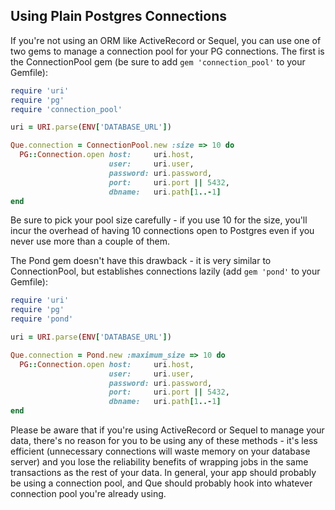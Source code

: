 ## Using Plain Postgres Connections

If you're not using an ORM like ActiveRecord or Sequel, you can use one of two gems to manage a connection pool for your PG connections. The first is the ConnectionPool gem (be sure to add `gem 'connection_pool'` to your Gemfile):

```ruby
require 'uri'
require 'pg'
require 'connection_pool'

uri = URI.parse(ENV['DATABASE_URL'])

Que.connection = ConnectionPool.new :size => 10 do
  PG::Connection.open host:     uri.host,
                      user:     uri.user,
                      password: uri.password,
                      port:     uri.port || 5432,
                      dbname:   uri.path[1..-1]
end
```

Be sure to pick your pool size carefully - if you use 10 for the size, you'll incur the overhead of having 10 connections open to Postgres even if you never use more than a couple of them.

The Pond gem doesn't have this drawback - it is very similar to ConnectionPool, but establishes connections lazily (add `gem 'pond'` to your Gemfile):

```ruby
require 'uri'
require 'pg'
require 'pond'

uri = URI.parse(ENV['DATABASE_URL'])

Que.connection = Pond.new :maximum_size => 10 do
  PG::Connection.open host:     uri.host,
                      user:     uri.user,
                      password: uri.password,
                      port:     uri.port || 5432,
                      dbname:   uri.path[1..-1]
end
```

Please be aware that if you're using ActiveRecord or Sequel to manage your data, there's no reason for you to be using any of these methods - it's less efficient (unnecessary connections will waste memory on your database server) and you lose the reliability benefits of wrapping jobs in the same transactions as the rest of your data. In general, your app should probably be using a connection pool, and Que should probably hook into whatever connection pool you're already using.
